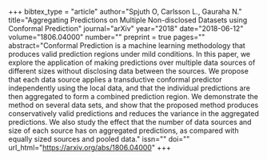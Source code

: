 +++
bibtex_type = "article"
author="Spjuth O, Carlsson L., Gauraha N."
title="Aggregating Predictions on Multiple Non-disclosed Datasets using Conformal Prediction"
journal="arXiv"
year="2018"
date="2018-06-12"
volume="1806.04000"
number=""
preprint = true
pages=""
abstract="Conformal Prediction is a machine learning methodology that produces valid prediction regions under mild conditions. In this paper, we explore the application of making predictions over multiple data sources of different sizes without disclosing data between the sources. We propose that each data source applies a transductive conformal predictor independently using the local data, and that the individual predictions are then aggregated to form a combined prediction region. We demonstrate the method on several data sets, and show that the proposed method produces conservatively valid predictions and reduces the variance in the aggregated predictions. We also study the effect that the number of data sources and size of each source has on aggregated predictions, as compared with equally sized sources and pooled data."
issn=""
doi=""
url_html="https://arxiv.org/abs/1806.04000"
+++
